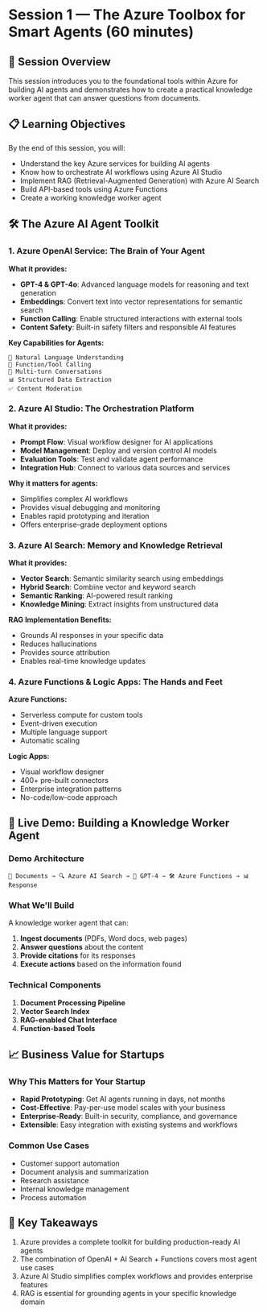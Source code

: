 # Session 1 — The Azure Toolbox for Smart Agents (60 minutes)

## 🎯 Session Overview

This session introduces you to the foundational tools within Azure for building AI agents and demonstrates how to create a practical knowledge worker agent that can answer questions from documents.

## 📋 Learning Objectives

By the end of this session, you will:

- Understand the key Azure services for building AI agents
- Know how to orchestrate AI workflows using Azure AI Studio
- Implement RAG (Retrieval-Augmented Generation) with Azure AI Search
- Build API-based tools using Azure Functions
- Create a working knowledge worker agent

## 🛠️ The Azure AI Agent Toolkit

### 1. Azure OpenAI Service: The Brain of Your Agent

**What it provides:**

- **GPT-4 & GPT-4o**: Advanced language models for reasoning and text generation
- **Embeddings**: Convert text into vector representations for semantic search
- **Function Calling**: Enable structured interactions with external tools
- **Content Safety**: Built-in safety filters and responsible AI features

**Key Capabilities for Agents:**

```text
🧠 Natural Language Understanding
🎯 Function/Tool Calling
🔄 Multi-turn Conversations
📊 Structured Data Extraction
✅ Content Moderation
```

### 2. Azure AI Studio: The Orchestration Platform

**What it provides:**

- **Prompt Flow**: Visual workflow designer for AI applications
- **Model Management**: Deploy and version control AI models
- **Evaluation Tools**: Test and validate agent performance
- **Integration Hub**: Connect to various data sources and services

**Why it matters for agents:**

- Simplifies complex AI workflows
- Provides visual debugging and monitoring
- Enables rapid prototyping and iteration
- Offers enterprise-grade deployment options

### 3. Azure AI Search: Memory and Knowledge Retrieval

**What it provides:**

- **Vector Search**: Semantic similarity search using embeddings
- **Hybrid Search**: Combine vector and keyword search
- **Semantic Ranking**: AI-powered result ranking
- **Knowledge Mining**: Extract insights from unstructured data

**RAG Implementation Benefits:**

- Grounds AI responses in your specific data
- Reduces hallucinations
- Provides source attribution
- Enables real-time knowledge updates

### 4. Azure Functions & Logic Apps: The Hands and Feet

**Azure Functions:**

- Serverless compute for custom tools
- Event-driven execution
- Multiple language support
- Automatic scaling

**Logic Apps:**

- Visual workflow designer
- 400+ pre-built connectors
- Enterprise integration patterns
- No-code/low-code approach

## 🚀 Live Demo: Building a Knowledge Worker Agent

### Demo Architecture

```text
📄 Documents → 🔍 Azure AI Search → 🤖 GPT-4 → 🛠️ Azure Functions → 📊 Response
```

### What We'll Build

A knowledge worker agent that can:

1. **Ingest documents** (PDFs, Word docs, web pages)
2. **Answer questions** about the content
3. **Provide citations** for its responses
4. **Execute actions** based on the information found

### Technical Components

1. **Document Processing Pipeline**
2. **Vector Search Index**
3. **RAG-enabled Chat Interface**
4. **Function-based Tools**

## 📈 Business Value for Startups

### Why This Matters for Your Startup

- **Rapid Prototyping**: Get AI agents running in days, not months
- **Cost-Effective**: Pay-per-use model scales with your business
- **Enterprise-Ready**: Built-in security, compliance, and governance
- **Extensible**: Easy integration with existing systems and workflows

### Common Use Cases

- Customer support automation
- Document analysis and summarization
- Research assistance
- Internal knowledge management
- Process automation

## 🎯 Key Takeaways

1. Azure provides a complete toolkit for building production-ready AI agents
2. The combination of OpenAI + AI Search + Functions covers most agent use cases
3. Azure AI Studio simplifies complex workflows and provides enterprise features
4. RAG is essential for grounding agents in your specific knowledge domain
